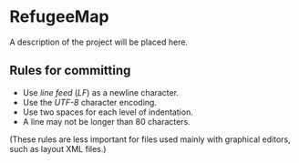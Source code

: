 # RefugeeMap
A description of the project will be placed here.

## Rules for committing
- Use *line feed* (*LF*) as a newline character.
- Use the *UTF-8* character encoding.
- Use two spaces for each level of indentation.
- A line may not be longer than 80 characters.

(These rules are less important for files used mainly with graphical editors, such as layout XML files.)